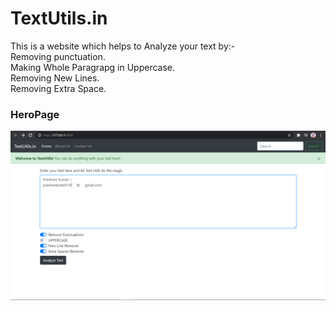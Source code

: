 <h1>TextUtils.in</h1>
This is a website which helps to Analyze your text by:- <br>
Removing punctuation. <br>
Making Whole Paragrapg in Uppercase. <br>
Removing New Lines. <br>
Removing Extra Space.
<h3>HeroPage</h3>
<img src="Images/heropage.png"




